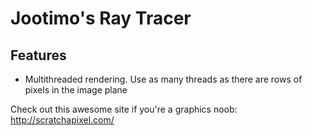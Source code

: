 <h1> Jootimo's Ray Tracer </h1>

<h2> Features </h2>
<ul>
  <li> Multithreaded rendering. Use as many threads as there are rows of pixels in the image plane </li>
</ul>


Check out this awesome site if you're a graphics noob: http://scratchapixel.com/ 
